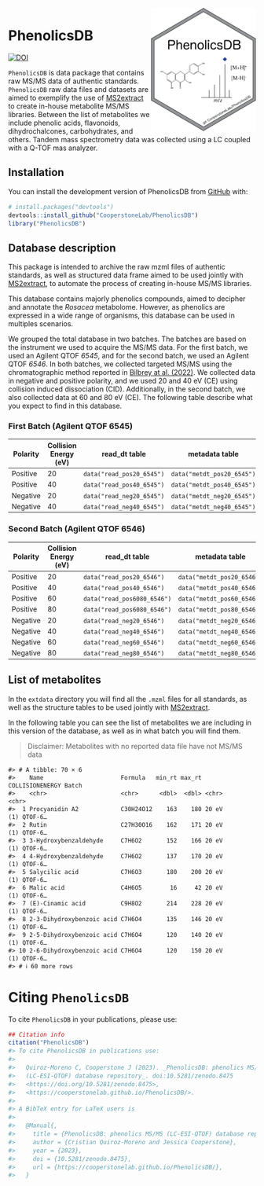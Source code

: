 
<!-- README.md is generated from README.Rmd. Please edit that file -->

<img src="man/figures/PhenolicsDB.png" align="right" height="250" style="float:right; height:250px;"/>

# PhenolicsDB

<!-- badges: start -->
<!-- Zenodo badge -->

[![DOI](https://zenodo.org/badge/676239711.svg)](https://zenodo.org/badge/latestdoi/676239711)

<!-- badges: end -->

`PhenolicsDB` is data package that contains raw MS/MS data of authentic
standards. `PhenolicsDB` raw data files and datasets are aimed to
exemplify the use of
[MS2extract](https://cooperstonelab.github.io/MS2extract/) to create
in-house metabolite MS/MS libraries. Between the list of metabolites we
include phenolic acids, flavonoids, dihydrochalcones, carbohydrates, and
others. Tandem mass spectrometry data was collected using a LC coupled
with a Q-TOF mas analyzer.

## Installation

You can install the development version of PhenolicsDB from
[GitHub](https://github.com/CooperstoneLab/PhenolicsDB) with:

``` r
# install.packages("devtools")
devtools::install_github("CooperstoneLab/PhenolicsDB")
library("PhenolicsDB")
```

## Database description

This package is intended to archive the raw mzml files of authentic
standards, as well as structured data frame aimed to be used jointly
with [MS2extract](https://cooperstonelab.github.io/MS2extract/), to
automate the process of creating in-house MS/MS libraries.

This database contains majorly phenolics compounds, aimed to decipher
and annotate the *Rosacea* metabolome. However, as phenolics are
expressed in a wide range of organisms, this database can be used in
multiples scenarios.

We grouped the total database in two batches. The batches are based on
the instrument we used to acquire the MS/MS data. For the first batch,
we used an Agilent QTOF *6545*, and for the second batch, we used an
Agilent QTOF *6546*. In both batches, we collected targeted MS/MS using
the chromatographic method reported in [Bilbrey at al.
(2022)](https://nph.onlinelibrary.wiley.com/doi/full/10.1111/nph.17693).
We collected data in negative and positive polarity, and we used 20 and
40 eV (CE) using collision induced dissociation (CID). Additionally, in
the second batch, we also collected data at 60 and 80 eV (CE). The
following table describe what you expect to find in this database.

### First Batch (Agilent QTOF 6545)

| Polarity | Collision Energy (eV) | read_dt table             | metadata table             |
|----------|-----------------------|---------------------------|----------------------------|
| Positive | 20                    | `data("read_pos20_6545")` | `data("metdt_pos20_6545")` |
| Positive | 40                    | `data("read_pos40_6545")` | `data("metdt_pos40_6545")` |
| Negative | 20                    | `data("read_neg20_6545")` | `data("metdt_neg20_6545")` |
| Negative | 40                    | `data("read_neg40_6545")` | `data("metdt_neg40_6545")` |

### Second Batch (Agilent QTOF 6546)

| Polarity | Collision Energy (eV) | read_dt table               | metadata table             |
|----------|-----------------------|-----------------------------|----------------------------|
| Positive | 20                    | `data("read_pos20_6546")`   | `data("metdt_pos20_6546")` |
| Positive | 40                    | `data("read_pos40_6546")`   | `data("metdt_pos40_6546")` |
| Positive | 60                    | `data("read_pos6080_6546")` | `data("metdt_pos60_6546")` |
| Positive | 80                    | `data("read_pos6080_6546")` | `data("metdt_pos80_6546")` |
| Negative | 20                    | `data("read_neg20_6546")`   | `data("metdt_neg20_6546")` |
| Negative | 40                    | `data("read_neg40_6546")`   | `data("metdt_neg40_6546")` |
| Negative | 60                    | `data("read_neg60_6546")`   | `data("metdt_neg60_6546")` |
| Negative | 80                    | `data("read_neg80_6546")`   | `data("metdt_neg80_6546")` |

## List of metabolites

In the `extdata` directory you will find all the `.mzml` files for all
standards, as well as the structure tables to be used jointly with
[MS2extract](https://cooperstonelab.github.io/MS2extract/).

In the following table you can see the list of metabolites we are
including in this version of the database, as well as in what batch you
will find them.

> Disclaimer: Metabolites with no reported data file have not MS/MS data

    #> # A tibble: 70 × 6
    #>    Name                      Formula   min_rt max_rt COLLISIONENERGY Batch      
    #>    <chr>                     <chr>      <dbl>  <dbl> <chr>           <chr>      
    #>  1 Procyanidin A2            C30H24O12    163    180 20 eV           (1) QTOF-6…
    #>  2 Rutin                     C27H30O16    162    171 20 eV           (1) QTOF-6…
    #>  3 3-Hydroxybenzaldehyde     C7H6O2       152    166 20 eV           (1) QTOF-6…
    #>  4 4-Hydroxybenzaldehyde     C7H6O2       137    170 20 eV           (1) QTOF-6…
    #>  5 Salycilic acid            C7H6O3       180    200 20 eV           (1) QTOF-6…
    #>  6 Malic acid                C4H6O5        16     42 20 eV           (1) QTOF-6…
    #>  7 (E)-Cinamic acid          C9H8O2       214    228 20 eV           (1) QTOF-6…
    #>  8 2-3-Dihydroxybenzoic acid C7H6O4       135    146 20 eV           (1) QTOF-6…
    #>  9 2-5-Dihydroxybenzoic acid C7H6O4       120    140 20 eV           (1) QTOF-6…
    #> 10 2-6-Dihydroxybenzoic acid C7H6O4       120    150 20 eV           (1) QTOF-6…
    #> # ℹ 60 more rows

# Citing `PhenolicsDB`

To cite `PhenolicsDB` in your publications, please use:

``` r
## Citation info
citation("PhenolicsDB")
#> To cite PhenolicsDB in publications use:
#> 
#>   Quiroz-Moreno C, Cooperstone J (2023). _PhenolicsDB: phenolics MS/MS
#>   (LC-ESI-QTOF) database repository_. doi:10.5281/zenodo.8475
#>   <https://doi.org/10.5281/zenodo.8475>,
#>   <https://cooperstonelab.github.io/PhenolicsDB/>.
#> 
#> A BibTeX entry for LaTeX users is
#> 
#>   @Manual{,
#>     title = {PhenolicsDB: phenolics MS/MS (LC-ESI-QTOF) database repository},
#>     author = {Cristian Quiroz-Moreno and Jessica Cooperstone},
#>     year = {2023},
#>     doi = {10.5281/zenodo.8475},
#>     url = {https://cooperstonelab.github.io/PhenolicsDB/},
#>   }
```
